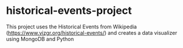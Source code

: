 # historical-events-project
This project uses the Historical Events from Wikipedia (https://www.vizgr.org/historical-events/) and creates a data visualizer using MongoDB and Python
